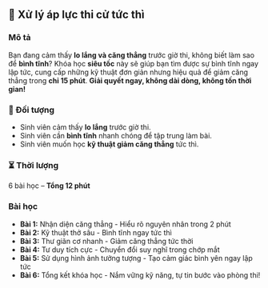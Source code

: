 ## 📌 Xử lý áp lực thi cử tức thì

### Mô tả  
Bạn đang cảm thấy **lo lắng và căng thẳng** trước giờ thi, không biết làm sao để **bình tĩnh**? Khóa học **siêu tốc** này sẽ giúp bạn tìm được sự bình tĩnh ngay lập tức, cung cấp những kỹ thuật đơn giản nhưng hiệu quả để giảm căng thẳng trong **chỉ 15 phút**. **Giải quyết ngay, không dài dòng, không tốn thời gian!**

### 🎯 Đối tượng  
- Sinh viên cảm thấy **lo lắng** trước giờ thi.  
- Sinh viên cần **bình tĩnh** nhanh chóng để tập trung làm bài.  
- Sinh viên muốn học **kỹ thuật giảm căng thẳng** tức thì.  

### ⏳ Thời lượng  
6 bài học – **Tổng 12 phút**

### Bài học  
- **Bài 1:** Nhận diện căng thẳng - Hiểu rõ nguyên nhân trong 2 phút  
- **Bài 2:** Kỹ thuật thở sâu - Bình tĩnh ngay tức thì  
- **Bài 3:** Thư giãn cơ nhanh - Giảm căng thẳng tức thời  
- **Bài 4:** Tư duy tích cực - Chuyển đổi suy nghĩ trong chớp mắt  
- **Bài 5:** Sử dụng hình ảnh tưởng tượng - Tạo cảm giác bình yên ngay lập tức  
- **Bài 6:** Tổng kết khóa học - Nắm vững kỹ năng, tự tin bước vào phòng thi!